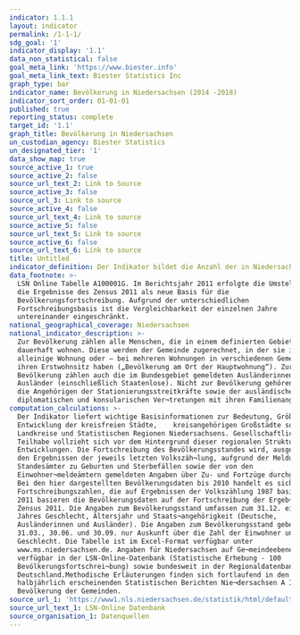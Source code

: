 ```yaml
---
indicator: 1.1.1
layout: indicator
permalink: /1-1-1/
sdg_goal: '1'
indicator_display: '1.1'
data_non_statistical: false
goal_meta_link: 'https://www.biester.info'
goal_meta_link_text: Biester Statistics Inc
graph_type: bar
indicator_name: Bevölkerung in Niedersachsen (2014 -2018)
indicator_sort_order: 01-01-01
published: true
reporting_status: complete
target_id: '1.1'
graph_title: Bevölkerung in Niedersachsen
un_custodian_agency: Biester Statistics
un_designated_tier: '1'
data_show_map: true
source_active_1: true
source_active_2: false
source_url_text_2: Link to Source
source_active_3: false
source_url_3: Link to source
source_active_4: false
source_url_text_4: Link to source
source_active_5: false
source_url_text_5: Link to source
source_active_6: false
source_url_text_6: Link to source
title: Untitled
indicator_definition: Der Indikator bildet die Anzahl der in Niedersachsen lebenden Menschen ab
data_footnote: >-
  LSN Online Tabelle A100001G. Im Berichtsjahr 2011 erfolgte die Umstellung auf
  die Ergebnisse des Zensus 2011 als neue Basis für die
  Bevölkerungsfortschreibung. Aufgrund der unterschiedlichen
  Fortschreibungsbasis ist die Vergleichbarkeit der einzelnen Jahre
  untereinander eingeschränkt.
national_geographical_coverage: Niedersachsen
national_indicator_description: >-
  Zur Bevölkerung zählen alle Menschen, die in einem definierten Gebiet
  dauerhaft wohnen. Diese werden der Gemeinde zugerechnet, in der sie ihre
  alleinige Wohnung oder – bei mehreren Wohnungen in verschiedenen Gemeinden –
  ihren Erstwohnsitz haben („Bevölkerung am Ort der Hauptwohnung“). Zur
  Bevölkerung zählen auch die im Bundesgebiet gemeldeten Ausländerinnen und
  Ausländer (einschließlich Staatenlose). Nicht zur Bevölkerung gehören hingegen
  die Angehörigen der Stationierungsstreitkräfte sowie der ausländischen
  diplomatischen und konsularischen Ver¬tretungen mit ihren Familienangehörigen.
computation_calculations: >-
  Der Indikator liefert wichtige Basisinformationen zur Bedeutung, Größe und
  Entwicklung der kreisfreien Städte,    kreisangehörigen Großstädte sowie der
  Landkreise und Statistischen Regionen Niedersachsens. Gesellschaftliche
  Teilhabe vollzieht sich vor dem Hintergrund dieser regionalen Strukturen und
  Entwicklungen. Die Fortschreibung des Bevölkerungsstandes wird, ausgehend von
  den Ergebnissen der jeweils letzten Volkszäh¬lung, aufgrund der Meldungen der
  Standesämter zu Geburten und Sterbefällen sowie der von den
  Einwohner¬meldeämtern gemeldeten Angaben über Zu- und Fortzüge durchgeführt.
  Bei den hier dargestellten Bevölkerungsdaten bis 2010 handelt es sich um
  Fortschreibungszahlen, die auf Ergebnissen der Volkszählung 1987 basieren. Ab
  2011 basieren die Bevölkerungsdaten auf der Fortschreibung der Ergeb¬nisse des
  Zensus 2011. Die Angaben zum Bevölkerungsstand umfassen zum 31.12. eines jeden
  Jahres Geschlecht, Altersjahr und Staats¬angehörigkeit (Deutsche,
  Ausländerinnen und Ausländer). Die Angaben zum Bevölkerungsstand geben zum
  31.03., 30.06. und 30.09. nur Auskunft über die Zahl der Einwohner und ihr
  Geschlecht. Die Tabelle ist im Excel-Format verfügbar unter
  www.ms.niedersachsen.de. Angaben für Niedersachsen auf Ge¬meindeebene sind
  verfügbar in der LSN-Online-Datenbank (Statistische Erhebung - 100
  Bevölkerungsfortschrei¬bung) sowie bundesweit in der Regionaldatenbank
  Deutschland.Methodische Erläuterungen finden sich fortlaufend in den
  halbjährlich erscheinenden Statistischen Berichten Nie¬dersachsen A I 2,
  Bevölkerung der Gemeinden.
source_url_1: 'https://www1.nls.niedersachsen.de/statistik/html/default.asp'
source_url_text_1: LSN-Online Datenbank
source_organisation_1: Datenquellen
---
```

